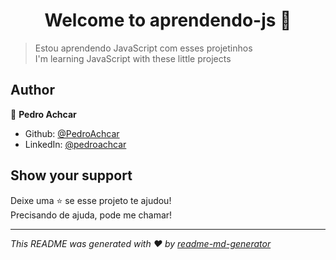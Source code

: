 <h1 align="center">Welcome to aprendendo-js 👋</h1>
<p>
</p>

> Estou aprendendo JavaScript com esses projetinhos<br/>
> I'm learning JavaScript with these little projects

## Author

👤 **Pedro Achcar**

* Github: [@PedroAchcar](https://github.com/PedroAchcar)
* LinkedIn: [@pedroachcar](https://linkedin.com/in/pedroachcar)

## Show your support

Deixe uma ⭐️ se esse projeto te ajudou!<br/>
Precisando de ajuda, pode me chamar!

***
_This README was generated with ❤️ by [readme-md-generator](https://github.com/kefranabg/readme-md-generator)_
